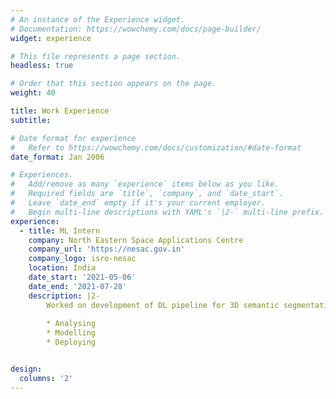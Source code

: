 ```yaml
---
# An instance of the Experience widget.
# Documentation: https://wowchemy.com/docs/page-builder/
widget: experience

# This file represents a page section.
headless: true

# Order that this section appears on the page.
weight: 40

title: Work Experience
subtitle:

# Date format for experience
#   Refer to https://wowchemy.com/docs/customization/#date-format
date_format: Jan 2006

# Experiences.
#   Add/remove as many `experience` items below as you like.
#   Required fields are `title`, `company`, and `date_start`.
#   Leave `date_end` empty if it's your current employer.
#   Begin multi-line descriptions with YAML's `|2-` multi-line prefix.
experience:
  - title: ML Intern
    company: North Eastern Space Applications Centre
    company_url: 'https://nesac.gov.in'
    company_logo: isro-nesac
    location: India
    date_start: '2021-05-06'
    date_end: '2021-07-28'
    description: |2-
        Worked on development of DL pipeline for 3D semantic segmentation task. Used web based Triton Inference Server for visualization of results.
        
        * Analysing
        * Modelling
        * Deploying


design:
  columns: '2'
---
```

